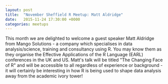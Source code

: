 ```yaml
---
layout: post
title:  "November Sheffield R Meetup: Matt Aldridge"
date:   2015-11-24 17:30:00 +0000
categories: meetups
---
```

This month we are delighted to welcome a guest speaker Matt Aldridge from Mango Solutions - a company which specialises in data analysis/science, training and consultancy using R. You may know them as they organise the Effective Applications of the R Language (EARL) conferences in the UK and US. Matt's talk will be titled "The Changing Face of R" and will be accessible to all regardless of experience or background - it will certainly be interesting in how R is being used to shape data analysis away from the academic ivory tower!